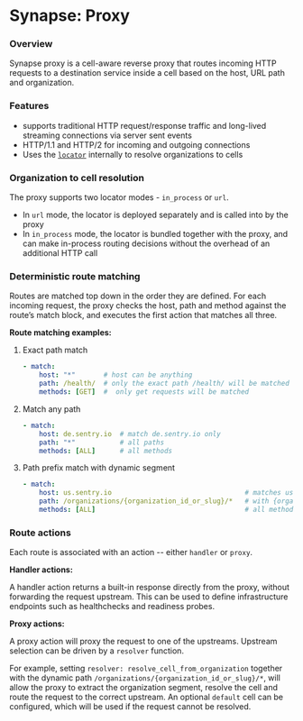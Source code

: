 # Synapse: Proxy

### Overview
Synapse proxy is a cell-aware reverse proxy that routes incoming HTTP requests to a destination service inside a cell based on the host, URL path and organization.

### Features

- supports traditional HTTP request/response traffic and long-lived streaming connections via server sent events
- HTTP/1.1 and HTTP/2 for incoming and outgoing connections
- Uses the [`locator`](locator/README.md) internally to resolve organizations to cells

### Organization to cell resolution

The proxy supports two locator modes - `in_process` or `url`.
- In `url` mode, the locator is deployed separately and is called into by the proxy
- In `in_process` mode, the locator is bundled together with the proxy, and can make in-process routing decisions without the overhead of an additional HTTP call


### Deterministic route matching

Routes are matched top down in the order they are defined. For each incoming request, the proxy checks the host, path and method against the route’s match block, and executes the first action that matches all three.

**Route matching examples:**

1. Exact path match
    ```yaml
    - match:
        host: "*"       # host can be anything
        path: /health/  # only the exact path /health/ will be matched
        methods: [GET]  #  only get requests will be matched
    ```

2. Match any path
    ```yaml
    - match:
        host: de.sentry.io  # match de.sentry.io only
        path: "*"           # all paths
        methods: [ALL]      # all methods
    ```

3. Path prefix match with dynamic segment
    ```yaml
    - match:
        host: us.sentry.io                                 # matches us.sentry.io only
        path: /organizations/{organization_id_or_slug}/*   # with {organization_id_or_slug} dynamic segment and trailing wildcard
        methods: [ALL]                                     # all methods
    ```

### Route actions
Each route is associated with an action -- either `handler` or `proxy`.

**Handler actions:**

A handler action returns a built-in response directly from the proxy, without forwarding the request upstream. This can be used to define infrastructure endpoints such as healthchecks and readiness probes.

**Proxy actions:**

A proxy action will proxy the request to one of the upstreams. Upstream selection can be driven by a `resolver` function.

For example, setting `resolver: resolve_cell_from_organization` together with the dynamic path `/organizations/{organization_id_or_slug}/*`, will allow the proxy to extract the organization segment, resolve the cell and route the request to the correct upstream. An optional `default` cell can be configured, which will be used if the request cannot be resolved.
